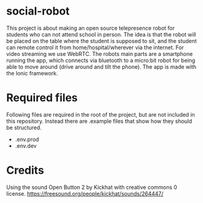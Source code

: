 # social-robot

This project is about making an open source telepresence robot for students who can not attend school in person. The idea is that the robot will be placed on the table where the student is supposed to sit, and the student can remote control it from home/hospital/wherever via the internet. For video streaming we use WebRTC. The robots main parts are a smartphone running the app, which connects via bluetooth to a micro:bit robot for being able to move around (drive around and tilt the phone). The app is made with the Ionic framework.

# Required files

Following files are required in the root of the project, but are not included in this repository. Instead there are .example files that show how they should be structured.

* .env.prod
* .env.dev

# Credits

Using the sound Open Button 2 by Kickhat with creative commons 0 license.
https://freesound.org/people/kickhat/sounds/264447/